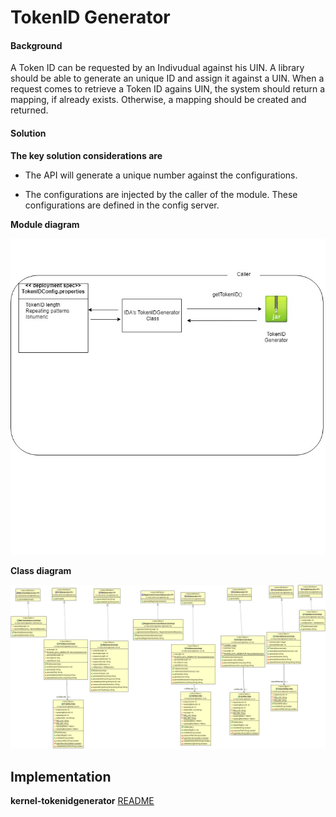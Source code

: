 # TokenID Generator

#### Background

A Token ID can be requested by an Indivudual against his UIN. A library should be able to generate an unique ID and assign it against a UIN. When a request comes to retrieve a Token ID agains UIN, the system should return a mapping, if already exists. Otherwise, a mapping should be created and returned.  

#### Solution



**The key solution considerations are**


- The API will generate a unique number against the configurations. 

- The configurations are injected by the caller of the module. These configurations are defined in the config server. 


**Module diagram**



![Module Diagram](_images/kernel-idgenerator-tokenid.jpg)


**Class diagram**



![Class Diagram](_images/kernel-idgenerator-cd.png)

## Implementation


**kernel-tokenidgenerator** [README](../../../kernel/kernel-idgenerator-tokenid/README.md)
